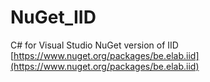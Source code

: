 # NuGet_IID
C# for Visual Studio NuGet version of IID
[https://www.nuget.org/packages/be.elab.iid](https://www.nuget.org/packages/be.elab.iid)
